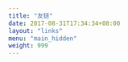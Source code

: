 ```yaml
---
title: "友链"
date: 2017-08-31T17:34:34+08:00
layout: "links"
menu: "main_hidden"
weight: 999
---
```

